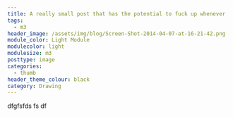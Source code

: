 ```yaml
---
title: A really small post that has the potential to fuck up whenever
tags:
  - m3
header_image: /assets/img/blog/Screen-Shot-2014-04-07-at-16-21-42.png
module_color: Light Module
modulecolor: light
modulesize: m3
posttype: image
categories:
  - thumb
header_theme_colour: black
category: Drawing
---
```

<p>
	          dfgfsfds fs df
</p>